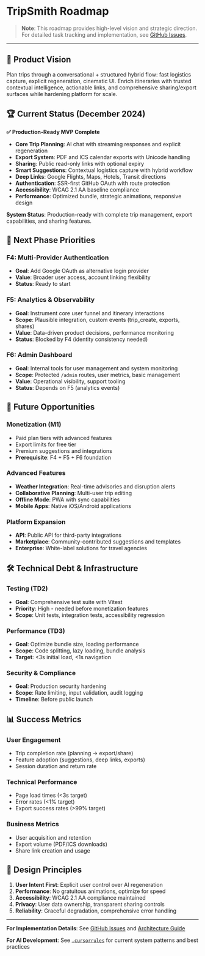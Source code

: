 # TripSmith Roadmap

> **Note**: This roadmap provides high-level vision and strategic direction. For detailed task tracking and implementation, see [GitHub Issues](https://github.com/timbenniks/tripsmith-app/issues).

---

## 🎯 Product Vision

Plan trips through a conversational + structured hybrid flow: fast logistics capture, explicit regeneration, cinematic UI. Enrich itineraries with trusted contextual intelligence, actionable links, and comprehensive sharing/export surfaces while hardening platform for scale.

## 🏆 Current Status (December 2024)

**✅ Production-Ready MVP Complete**

- **Core Trip Planning**: AI chat with streaming responses and explicit regeneration
- **Export System**: PDF and ICS calendar exports with Unicode handling
- **Sharing**: Public read-only links with optional expiry
- **Smart Suggestions**: Contextual logistics capture with hybrid workflow
- **Deep Links**: Google Flights, Maps, Hotels, Transit directions
- **Authentication**: SSR-first GitHub OAuth with route protection
- **Accessibility**: WCAG 2.1 AA baseline compliance
- **Performance**: Optimized bundle, strategic animations, responsive design

**System Status**: Production-ready with complete trip management, export capabilities, and sharing features.

## 🚀 Next Phase Priorities

### **F4: Multi-Provider Authentication**

- **Goal**: Add Google OAuth as alternative login provider
- **Value**: Broader user access, account linking flexibility
- **Status**: Ready to start

### **F5: Analytics & Observability**

- **Goal**: Instrument core user funnel and itinerary interactions
- **Scope**: Plausible integration, custom events (trip_create, exports, shares)
- **Value**: Data-driven product decisions, performance monitoring
- **Status**: Blocked by F4 (identity consistency needed)

### **F6: Admin Dashboard**

- **Goal**: Internal tools for user management and system monitoring
- **Scope**: Protected `/admin` routes, user metrics, basic management
- **Value**: Operational visibility, support tooling
- **Status**: Depends on F5 (analytics events)

## 🔮 Future Opportunities

### **Monetization (M1)**

- Paid plan tiers with advanced features
- Export limits for free tier
- Premium suggestions and integrations
- **Prerequisite**: F4 + F5 + F6 foundation

### **Advanced Features**

- **Weather Integration**: Real-time advisories and disruption alerts
- **Collaborative Planning**: Multi-user trip editing
- **Offline Mode**: PWA with sync capabilities
- **Mobile Apps**: Native iOS/Android applications

### **Platform Expansion**

- **API**: Public API for third-party integrations
- **Marketplace**: Community-contributed suggestions and templates
- **Enterprise**: White-label solutions for travel agencies

## 🛠️ Technical Debt & Infrastructure

### **Testing (TD2)**

- **Goal**: Comprehensive test suite with Vitest
- **Priority**: High - needed before monetization features
- **Scope**: Unit tests, integration tests, accessibility regression

### **Performance (TD3)**

- **Goal**: Optimize bundle size, loading performance
- **Scope**: Code splitting, lazy loading, bundle analysis
- **Target**: <3s initial load, <1s navigation

### **Security & Compliance**

- **Goal**: Production security hardening
- **Scope**: Rate limiting, input validation, audit logging
- **Timeline**: Before public launch

## 📊 Success Metrics

### **User Engagement**

- Trip completion rate (planning → export/share)
- Feature adoption (suggestions, deep links, exports)
- Session duration and return rate

### **Technical Performance**

- Page load times (<3s target)
- Error rates (<1% target)
- Export success rates (>99% target)

### **Business Metrics**

- User acquisition and retention
- Export volume (PDF/ICS downloads)
- Share link creation and usage

## 🎨 Design Principles

1. **User Intent First**: Explicit user control over AI regeneration
2. **Performance**: No gratuitous animations, optimize for speed
3. **Accessibility**: WCAG 2.1 AA compliance maintained
4. **Privacy**: User data ownership, transparent sharing controls
5. **Reliability**: Graceful degradation, comprehensive error handling

---

**For Implementation Details**: See [GitHub Issues](https://github.com/timbenniks/tripsmith-app/issues) and [Architecture Guide](.github/copilot-instructions.md)

**For AI Development**: See [`.cursorrules`](.cursorrules) for current system patterns and best practices

